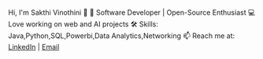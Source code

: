 Hi, I'm Sakthi Vinothini 👋
🌟 Software Developer | Open-Source Enthusiast
💻 Love working on web and AI projects
🛠️ Skills: Java,Python,SQL,Powerbi,Data Analytics,Networking
📫 Reach me at: [LinkedIn](https://www.linkedin.com/in/sakthi-vinothini-v-8b813328a/) | [Email](sakthivinu76@gmail.com)
  
